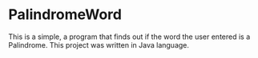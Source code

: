 # PalindromeWord
This is a simple, a program that finds out if the word the user entered is a Palindrome. This project was written in Java language.
